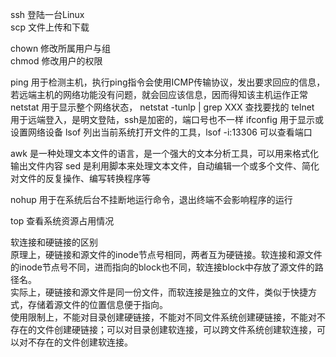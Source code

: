 ssh 登陆一台Linux  
scp 文件上传和下载  

chown 修改所属用户与组  
chmod 修改用户的权限  


ping 用于检测主机，执行ping指令会使用ICMP传输协议，发出要求回应的信息，若远端主机的网络功能没有问题，就会回应该信息，因而得知该主机运作正常
netstat 用于显示整个网络状态， netstat -tunlp | grep XXX 查找要找的
telnet 用于远端登入，是明文登陆，ssh是加密的，端口号也不一样
ifconfig 用于显示或设置网络设备
lsof 列出当前系统打开文件的工具，lsof -i:13306 可以查看端口


awk 是一种处理文本文件的语言，是一个强大的文本分析工具，可以用来格式化输出文件内容
sed 是利用脚本来处理文本文件，自动编辑一个或多个文件、简化对文件的反复操作、编写转换程序等

nohup 用于在系统后台不挂断地运行命令，退出终端不会影响程序的运行

top 查看系统资源占用情况

软连接和硬链接的区别  
原理上，硬链接和源文件的inode节点号相同，两者互为硬链接。软连接和源文件的inode节点号不同，进而指向的block也不同，软连接block中存放了源文件的路径名。  
实际上，硬链接和源文件是同一份文件，而软连接是独立的文件，类似于快捷方式，存储着源文件的位置信息便于指向。  
使用限制上，不能对目录创建硬链接，不能对不同文件系统创建硬链接，不能对不存在的文件创建硬链接；可以对目录创建软连接，可以跨文件系统创建软连接，可以对不存在的文件创建软连接。


